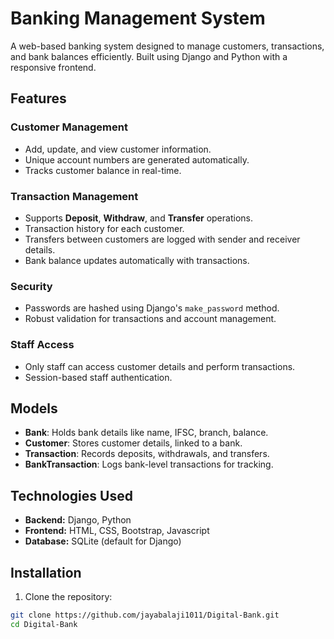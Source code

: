 # Banking Management System

A web-based banking system designed to manage customers, transactions, and bank balances efficiently. Built using Django and Python with a responsive frontend.

## Features

### Customer Management
- Add, update, and view customer information.
- Unique account numbers are generated automatically.
- Tracks customer balance in real-time.

### Transaction Management
- Supports **Deposit**, **Withdraw**, and **Transfer** operations.
- Transaction history for each customer.
- Transfers between customers are logged with sender and receiver details.
- Bank balance updates automatically with transactions.

### Security
- Passwords are hashed using Django's `make_password` method.
- Robust validation for transactions and account management.

### Staff Access
- Only staff can access customer details and perform transactions.
- Session-based staff authentication.


## Models

- **Bank**: Holds bank details like name, IFSC, branch, balance.
- **Customer**: Stores customer details, linked to a bank.
- **Transaction**: Records deposits, withdrawals, and transfers.
- **BankTransaction**: Logs bank-level transactions for tracking.

 
## Technologies Used

- **Backend:** Django, Python
- **Frontend:** HTML, CSS, Bootstrap, Javascript
- **Database:** SQLite (default for Django)



## Installation

1. Clone the repository:

```bash
git clone https://github.com/jayabalaji1011/Digital-Bank.git
cd Digital-Bank
